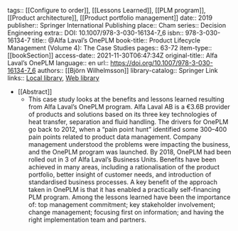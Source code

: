 tags:: [[Configure to order]], [[Lessons Learned]], [[PLM program]], [[Product architecture]], [[Product portfolio management]]
date:: 2019
publisher:: Springer International Publishing
place:: Cham
series:: Decision Engineering
extra:: DOI: 10.1007/978-3-030-16134-7_6
isbn:: 978-3-030-16134-7
title:: @Alfa Laval’s OnePLM
book-title:: Product Lifecycle Management (Volume 4): The Case Studies
pages:: 63-72
item-type:: [[bookSection]]
access-date:: 2021-11-30T06:47:34Z
original-title:: Alfa Laval’s OnePLM
language:: en
url:: https://doi.org/10.1007/978-3-030-16134-7_6
authors:: [[Björn Wilhelmsson]]
library-catalog:: Springer Link
links:: [Local library](zotero://select/library/items/8HS3XZF6), [Web library](https://www.zotero.org/users/6520516/items/8HS3XZF6)

- [[Abstract]]
	- This case study looks at the benefits and lessons learned resulting from Alfa Laval’s OnePLM program. Alfa Laval AB is a €3.6B provider of products and solutions based on its three key technologies of heat transfer, separation and fluid handling. The drivers for OnePLM go back to 2012, when a “pain point hunt” identified some 300–400 pain points related to product data management. Company management understood the problems were impacting the business, and the OnePLM program was launched. By 2018, OnePLM had been rolled out in 3 of Alfa Laval’s Business Units. Benefits have been achieved in many areas, including a rationalisation of the product portfolio, better insight of customer needs, and introduction of standardised business processes. A key benefit of the approach taken in OnePLM is that it has enabled a practically self-financing PLM program. Among the lessons learned have been the importance of: top management commitment; key stakeholder involvement; change management; focusing first on information; and having the right implementation team and partners.